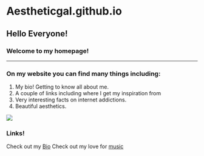 # Aestheticgal.github.io
## Hello Everyone!
### Welcome to my homepage!
 ---
### On my website you can find many things including:
1. My bio! Getting to know all about me.
1. A couple of links including where I get my inspiration from 
1. Very interesting facts on internet addictions.
1. Beautiful aesthetics.

![](https://i.pinimg.com/564x/83/82/cf/8382cf2778509585dbce1d7eb506310b.jpg)

### Links!
Check out my [Bio](bio) 
Check out my love for [music](topic)


